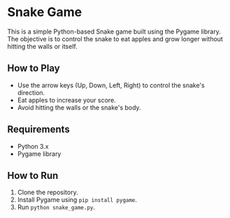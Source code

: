 # Snake Game

This is a simple Python-based Snake game built using the Pygame library. The objective is to control the snake to eat apples and grow longer without hitting the walls or itself.

## How to Play
- Use the arrow keys (Up, Down, Left, Right) to control the snake's direction.
- Eat apples to increase your score.
- Avoid hitting the walls or the snake's body.

## Requirements
- Python 3.x
- Pygame library

## How to Run
1. Clone the repository.
2. Install Pygame using `pip install pygame`.
3. Run `python snake_game.py`.

